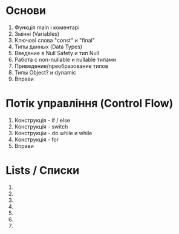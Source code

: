 # Основи
1. Функція main і коментарі
2. Змінні (Variables)
3. Ключові слова "const" и "final"
4. Типы данных (Data Types)
5. Введение в Null Safety и тип Null
6. Работа с non-nullable и nullable типами
7. Приведение/преобразование типов
8. Типы Object? и dynamic
9. Вправи

# Потік управління (Control Flow)
1. Конструкція - if / else
2. Конструкція - switch
3. Конструкціи - do while и while
4. Конструкція - for
5. Вправи

# Lists / Списки
1. 
2. 
3. 
4. 
5. 
6. 
7. 

